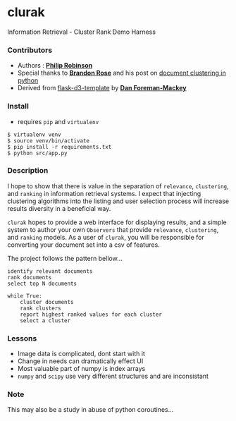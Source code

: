 # clurak

Information Retrieval - Cluster Rank Demo Harness

### Contributors

* Authors : __[Philip Robinson](http://github.com/probinso)__
* Special thanks to __[Brandon Rose](https://github.com/brandomr)__ and his post on [document clustering in python](http://brandonrose.org/clustering)
* Derived from [flask-d3-template](https://github.com/dfm/flask-d3-hello-world) by __[Dan Foreman-Mackey](http://danfm.ca/)__

### Install

* requires `pip` and `virtualenv`

```
$ virtualenv venv
$ source venv/bin/activate
$ pip install -r requirements.txt
$ python src/app.py
```

### Description

I hope to show that there is value in the separation of `relevance`, `clustering`, and `ranking` in information retrieval systems. I expect that injecting clustering algorithms into the listing and user selection process will increase results diversity in a beneficial way.

`clurak` hopes to provide a web interface for displaying results, and a simple system to author your own `Observers` that provide `relevance`, `clustering`, and `ranking` models. As a user of `clurak`, you will be responsible for converting your document set into a csv of features.

The project follows the pattern bellow...

```
identify relevant documents
rank documents
select top N documents

while True:
    cluster documents
    rank clusters
    report highest ranked values for each cluster
    select a cluster
```

### Lessons

* Image data is complicated, dont start with it
* Change in needs can dramatically effect UI
* Most valuable part of numpy is index arrays
* `numpy` and `scipy` use very different structures and are inconsistant

### Note

This may also be a study in abuse of python coroutines...
